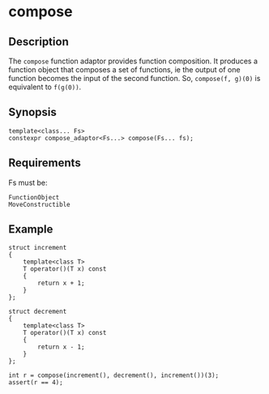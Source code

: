 compose
=======

Description
-----------

The `compose` function adaptor provides function composition. It produces
a function object that composes a set of functions, ie the output of one
function becomes the input of the second function. So, `compose(f, g)(0)`
is equivalent to `f(g(0))`.


Synopsis
--------

    template<class... Fs>
    constexpr compose_adaptor<Fs...> compose(Fs... fs);

Requirements
------------

Fs must be:

    FunctionObject
    MoveConstructible

Example
-------

    struct increment
    {
        template<class T>
        T operator()(T x) const
        {
            return x + 1;
        }
    };

    struct decrement
    {
        template<class T>
        T operator()(T x) const
        {
            return x - 1;
        }
    };

    int r = compose(increment(), decrement(), increment())(3);
    assert(r == 4);

